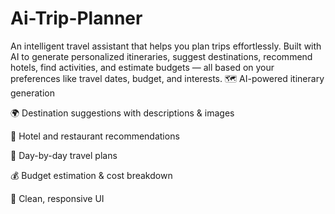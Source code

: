 # Ai-Trip-Planner
An intelligent travel assistant that helps you plan trips effortlessly. Built with AI to generate personalized itineraries, suggest destinations, recommend hotels, find activities, and estimate budgets — all based on your preferences like travel dates, budget, and interests.
🗺️ AI-powered itinerary generation

🌍 Destination suggestions with descriptions & images

🏨 Hotel and restaurant recommendations

📅 Day-by-day travel plans

💰 Budget estimation & cost breakdown

📱 Clean, responsive UI
